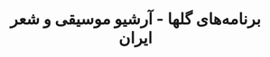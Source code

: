 ---
title: "برنامه‌های گلها - آرشیو موسیقی و شعر ایران"
description: "آرشیو کامل برنامه‌های ماندگار رادیو ایران شامل گلهای رنگارنگ، گلهای تازه، گلهای جاویدان، برگ سبز و یک شاخه گل. مجموعه‌ای ارزشمند از موسیقی و شعر کلاسیک ایرانی."
type: "programs"
layout: "list"
---